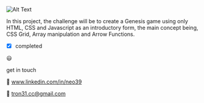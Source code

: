 ![Alt Text](https://media.giphy.com/media/l1KVaHdNBIX3QPYBi/giphy.gif)


In this project, the challenge will be to create a Genesis game using only HTML, CSS and Javascript as an introductory form, the main concept being, CSS Grid, Array manipulation and Arrow Functions.

- [x] completed

:smiley:

get in touch

:link: www.linkedin.com/in/neo39

:email: tron31.cc@gmail.com

